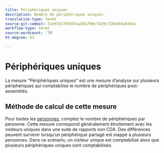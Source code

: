 ```yaml
---
title: Périphériques uniques
description: Nombre de périphériques uniques.
translation-type: tm+mt
source-git-commit: 31e97d3797697aa581f96c7429c728e055ab492a
workflow-type: tm+mt
source-wordcount: '78'
ht-degree: 6%

---
```



# Périphériques uniques

La mesure &quot;Périphériques uniques&quot; est une mesure d’analyse [](../cda/overview.md) sur plusieurs périphériques qui comptabilise le nombre de périphériques post-assemblés.

## Méthode de calcul de cette mesure

Pour toutes les [personnes](people.md), comptez le nombre de périphériques par personne. Cette mesure correspond généralement étroitement avec les visiteurs [](unique-visitors.md) uniques dans une suite de rapports non CDA. Des différences peuvent survenir lorsqu’un périphérique partagé est mappé à plusieurs personnes. Dans ce scénario, un visiteur unique est comptabilisé alors que plusieurs périphériques uniques sont comptabilisés.
